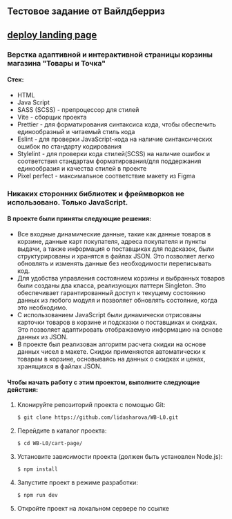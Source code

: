 ## Тестовое задание от Вайлдберриз

## [deploy landing page](https://wb-store-sharova.netlify.app/)

### Верстка адаптивной и интерактивной страницы корзины магазина "Товары и Точка"

#### Стек:

- HTML
- Java Script
- SASS (SCSS) - препроцессор для стилей
- Vite - сборщик проекта
- Prettier - для форматирования синтаксиса кода, чтобы обеспечить единообразный и читаемый стиль кода
- Eslint - для проверки JavaScript-кода на наличие синтаксических ошибок по стандарту кодирования
- Stylelint - для проверки кода стилей(SCSS) на наличие ошибок и соответствия стандартам форматирования/для поддержания единообразия и качества стилей в проекте
- Pixel perfect - максимальное соответствие макету из Figma

### Никаких сторонних библиотек и фреймворков не использовано. Только JavaScript.

#### В проекте были приняты следующие решения:
- Все входные динамические данные, такие как данные товаров в корзине, данные карт покупателя, адреса покупателя и пункты выдачи, а также информация о поставщиках для подсказок, были структурированы и хранятся в файлах JSON. Это позволяет легко обновлять и изменять данные без необходимости переписывать код.
- Для удобства управления состоянием корзины и выбранных товаров были созданы два класса, реализующих паттерн Singleton. Это обеспечивает гарантированный доступ к текущему состоянию данных из любого модуля и позволяет обновлять состояние, когда это необходимо.
- С использованием JavaScript были динамически отрисованы карточки товаров в корзине и подсказки о поставщиках и скидках. Это позволяет адаптировать отображаемую информацию на основе данных из JSON.
- В проекте был реализован алгоритм расчета скидки на основе данных чисел в макете. Cкидки применяются автоматически к товарам в корзине, основываясь на данных о скидках и ценах, хранящихся в файлах JSON.

#### Чтобы начать работу с этим проектом, выполните следующие действия:

1. Клонируйте репозиторий проекта с помощью Git:
   ```bash
   $ git clone https://github.com/lidasharova/WB-L0.git
   ```
2. Перейдите в каталог проекта:
   ```bash
   $ cd WB-L0/cart-page/
   ```
3. Установите зависимости проекта (должен быть установлен Node.js):
   ```bash
   $ npm install
   ```
4. Запустите проект в режиме разработки:
   ```bash
   $ npm run dev
   ```
5. Откройте проект на локальном сервере по ссылке
